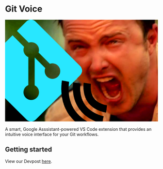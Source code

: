 # Git Voice

![Git voice logo](image.png)

A smart, Google Asssistant-powered VS Code extension that provides an intuitive voice interface
for your Git workflows.

## Getting started

View our Devpost [here](https://devpost.com/software/helpr-n9gu0i).
